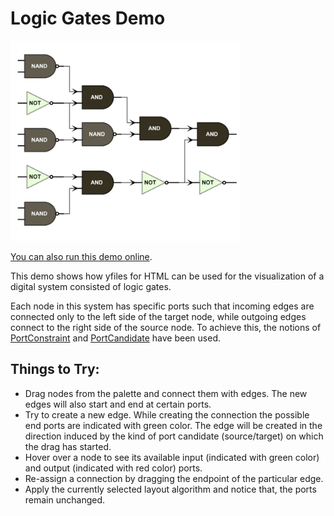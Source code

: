 # Logic Gates Demo

<img src="../../resources/image/logicgates.png" alt="demo-thumbnail" height="320"/>

[You can also run this demo online](https://live.yworks.com/demos/complete/logicgates/index.html).

This demo shows how yfiles for HTML can be used for the visualization of a digital system consisted of logic gates.

Each node in this system has specific ports such that incoming edges are connected only to the left side of the target node, while outgoing edges connect to the right side of the source node. To achieve this, the notions of [PortConstraint](https://docs.yworks.com/yfileshtml/#/api/PortConstraint) and [PortCandidate](https://docs.yworks.com/yfileshtml/#/api/PortCandidate) have been used.

## Things to Try:

- Drag nodes from the palette and connect them with edges. The new edges will also start and end at certain ports.
- Try to create a new edge. While creating the connection the possible end ports are indicated with green color. The edge will be created in the direction induced by the kind of port candidate (source/target) on which the drag has started.
- Hover over a node to see its available input (indicated with green color) and output (indicated with red color) ports.
- Re-assign a connection by dragging the endpoint of the particular edge.
- Apply the currently selected layout algorithm and notice that, the ports remain unchanged.
